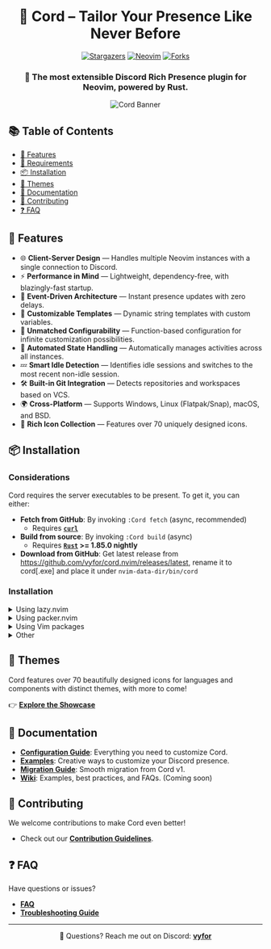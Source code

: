 <div align="center">
  <h1>🧩 <strong>Cord</strong> – Tailor Your Presence Like Never Before</h1>
  <div>
    <a href="https://github.com/vyfor/cord.nvim/stargazers"><img src="https://img.shields.io/github/stars/vyfor/cord.nvim?style=for-the-badge" alt="Stargazers"></a>
    <a href="https://neovim.io/"><img src="https://img.shields.io/badge/Neovim-%20%3E%3D%200.6.0-57A143?style=for-the-badge&logo=neovim" alt="Neovim"></a>
    <a href="https://github.com/vyfor/cord.nvim/forks"><img src="https://img.shields.io/github/forks/vyfor/cord.nvim?style=for-the-badge" alt="Forks"></a>
  </div>
  <h3>🚀 The most extensible Discord Rich Presence plugin for Neovim, powered by Rust.
  </h3>
  <img src="https://github.com/user-attachments/assets/df73221e-565b-49e5-9dad-1c60aed6f9c3" alt="Cord Banner">
</div>

## 📚 Table of Contents
- [💎 Features](#-features)
- [🔌 Requirements](#-requirements)
- [📦 Installation](#-installation)
- [🎨 Themes](#-themes)
- [📖 Documentation](#-documentation)
- [🤝 Contributing](#-contributing)
- [❓ FAQ](#-faq)

## 💎 Features  
- 🌐 **Client-Server Design** — Handles multiple Neovim instances with a single connection to Discord.
- ⚡ **Performance in Mind** — Lightweight, dependency-free, with blazingly-fast startup.
- 🚀 **Event-Driven Architecture** — Instant presence updates with zero delays.  
- 🎨 **Customizable Templates** — Dynamic string templates with custom variables.
- 🔧 **Unmatched Configurability** — Function-based configuration for infinite customization possibilities.
- 🧠 **Automated State Handling** — Automatically manages activities across all instances.
- 💤 **Smart Idle Detection** — Identifies idle sessions and switches to the most recent non-idle session.
- 🛠️ **Built-in Git Integration** — Detects repositories and workspaces based on VCS.
- 🌍 **Cross-Platform** — Supports Windows, Linux (Flatpak/Snap), macOS, and BSD.
- 🌸 **Rich Icon Collection** — Features over 70 uniquely designed icons.

## 📦 Installation  

### Considerations
Cord requires the server executables to be present. To get it, you can either:
- **Fetch from GitHub**: By invoking `:Cord fetch` (async, recommended)
  - Requires **[`curl`](https://curl.se)**
- **Build from source**: By invoking `:Cord build` (async)
  - Requires **[`Rust`](https://www.rust-lang.org/tools/install) >= 1.85.0 nightly**
- **Download from GitHub**: Get latest release from https://github.com/vyfor/cord.nvim/releases/latest, rename it to cord[.exe] and place it under `nvim-data-dir/bin/cord`

### Installation
<details>
<summary>Using lazy.nvim</summary>

```lua
{
  'vyfor/cord.nvim',
  branch = 'client-server',
  build = ':Cord fetch',
  opts = {}, -- calls require('cord').setup()
}
```

</details>

<details>
<summary>Using packer.nvim</summary>

```lua
use {
  'vyfor/cord.nvim',
  branch = 'client-server',
  run = ':Cord fetch',
  config = function()
    require('cord').setup()
  end
}
```

</details>

<details>
<summary>Using Vim packages</summary>

**Unix:**
```bash
git clone https://github.com/vyfor/cord.nvim.git ~/.local/share/nvim/site/pack/plugins/start/cord.nvim
```

**Windows:**
```powershell
git clone https://github.com/vyfor/cord.nvim.git $LOCALAPPDATA/nvim-data/site/pack/plugins/start/cord.nvim
```

Then call the following function somewhere in your configuration:
```lua
require('cord').setup()
```

Invoke `:Cord fetch` to whenever the plugin is updated.

</details>

<details>
<summary>Other</summary>

Make sure you call the following function somewhere in your configuration:
```lua
require('cord').setup()
```

Invoke `:Cord fetch` to whenever the plugin is updated.

</details>

## 🎨 Themes  
Cord features over 70 beautifully designed icons for languages and components with distinct themes, with more to come!

👉 [**Explore the Showcase**](https://github.com/vyfor/icons#showcase)  

## 📖 Documentation  
- [**Configuration Guide**](wiki/CONFIGURATION.md): Everything you need to customize Cord.  
- [**Examples**](wiki/EXAMPLES.md): Creative ways to customize your Discord presence.
- [**Migration Guide**](wiki/MIGRATION.md): Smooth migration from Cord v1.
- [**Wiki**](https://github.com/vyfor/cord.nvim/wiki): Examples, best practices, and FAQs. (Coming soon)

## 🤝 Contributing  
We welcome contributions to make Cord even better!
- Check out our [**Contribution Guidelines**](.github/CONTRIBUTING.md).  

## ❓ FAQ  
Have questions or issues?  
- [**FAQ**](https://github.com/vyfor/cord.nvim/wiki/FAQ)  
- [**Troubleshooting Guide**](https://github.com/vyfor/cord.nvim/wiki/Troubleshooting)  

---

<div align="center">  
  <p>💬 Questions? Reach me out on Discord: <a href="https://discord.com/users/446729269872427018"><strong>vyfor</strong></a></p>  
</div>
